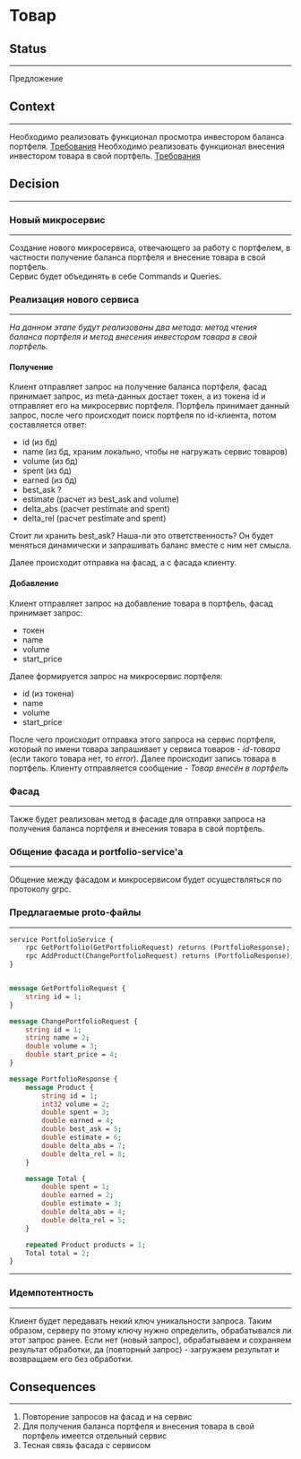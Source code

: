 # Товар

## Status

---

Предложение

## Context

---

Необходимо реализовать функционал просмотра инвестором баланса портфеля.
[Требования](https://docs.google.com/document/d/1DUFQN1GRy39zRMPpAQzdSCkU6NQ3lBxFG0v48o7sHt8/edit#)
Необходимо реализовать функционал внесения инвестором товара в свой портфель.
[Требования](https://docs.google.com/document/d/1SDawYYFYIkpX-kCsV7bpX1GtRMHevSZascpFvy37QTM/edit#heading=h.2snfcrwzlkcf)

## Decision

---

### Новый микросервис

---

Создание нового микросервиса, отвечающего за работу с портфелем, в частности получение баланса портфеля и внесение товара в свой портфель.  
Сервис будет объединять в себе Commands и Queries.

### Реализация нового сервиса

---
*На данном этапе будут реализованы два метода: метод чтения баланса портфеля и метод внесения инвестором товара в свой портфель.*

#### **Получение**

Клиент отправляет запрос на получение баланса портфеля, фасад принимает запрос, из meta-данных достает токен, а из токена id и отправляет его на микросервис портфеля.
Портфель принимает данный запрос, после чего происходит поиск портфеля по id-клиента, потом составляется ответ:

  - id (из бд)
  - name (из бд, храним локально, чтобы не нагружать сервис товаров)
  - volume (из бд)
  - spent (из бд)
  - earned (из бд)
  - best_ask ?
  - estimate (расчет из best_ask and volume)
  - delta_abs (расчет рestimate and spent)
  - delta_rel (расчет рestimate and spent)


Стоит ли хранить best_ask? Наша-ли это ответственность? Он будет меняться динамически и запрашивать баланс вместе с ним нет смысла.

Далее происходит отправка на фасад, а с фасада клиенту.

#### **Добавление**

Клиент отправляет запрос на добавление товара в портфель, фасад принимает запрос: 
- токен
- name
- volume
- start_price
  
Далее формируется запрос на микросервис портфеля:
- id (из токена)
- name
- volume
- start_price

После чего происходит отправка этого запроса на сервис портфеля, который по имени товара запрашивает у сервиса товаров - *id-товара* (если такого товара нет, то *error*). Далее происходит запись товара в портфель. Клиенту отправляется сообщение - *Товар внесён в портфель*
### Фасад

---

Также будет реализован метод в фасаде для отправки запроса на получения баланса портфеля и внесения товара в свой портфель.

### Общение фасада и portfolio-service'а

---

Общение между фасадом и микросервисом будет осуществляться по протоколу grpc.

### Предлагаемые proto-файлы

---

```protobuf
service PortfolioService {
	rpc GetPortfolio(GetPortfolioRequest) returns (PortfolioResponse);
	rpc AddProduct(ChangePortfolioRequest) returns (PortfolioResponse);
}


message GetPortfolioRequest {
	string id = 1;
}

message ChangePortfolioRequest {
    string id = 1;
	string name = 2;
	double volume = 3;
    double start_price = 4;
}

message PortfolioResponse {
    message Product {
        string id = 1;
        int32 volume = 2;
        double spent = 3;
        double earned = 4;
        double best_ask = 5;
        double estimate = 6;
        double delta_abs = 7;
        double delta_rel = 8;
    }

    message Total {
        double spent = 1;
        double earned = 2;
        double estimate = 3;
        double delta_abs = 4;
        double delta_rel = 5;
    }

    repeated Product products = 1;
    Total total = 2;
}
```
---

### Идемпотентность

---

Клиент будет передавать некий ключ уникальности запроса. Таким образом, серверу по этому ключу нужно определить, обрабатывался ли этот запрос ранее. Если нет (новый запрос), обрабатываем и сохраняем результат обработки, да (повторный запрос) - загружаем результат и возвращаем его без обработки.

## Consequences

---

1. Повторение запросов на фасад и на сервис
2. Для получения баланса портфеля и внесения товара в свой портфель имеется отдельный сервис
3. Тесная связь фасада с сервисом
